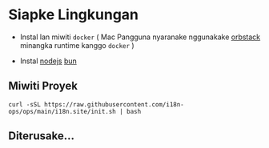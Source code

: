 # Siapke Lingkungan

* Instal lan miwiti `docker` ( Mac Pangguna nyaranake nggunakake [orbstack](https://orbstack.dev) minangka runtime kanggo `docker` )

* Instal [nodejs](https://nodejs.org/en/download/package-manager) [bun](https://bun.sh/docs/installation)

## Miwiti Proyek

```
curl -sSL https://raw.githubusercontent.com/i18n-ops/ops/main/i18n.site/init.sh | bash
```

## Diterusake…